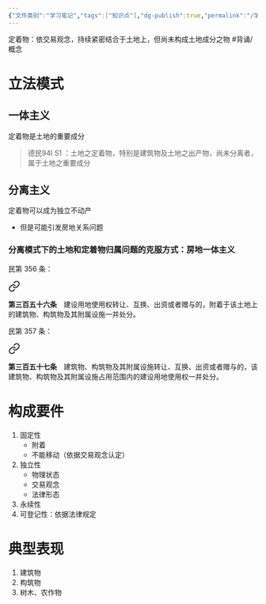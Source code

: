 ```yaml
---
{"文件类别":"学习笔记","tags":["知识点"],"dg-publish":true,"permalink":"/学习笔记studyup/知识点cheese/定着物/","dgPassFrontmatter":true,"created":"2024-10-04T21:29:33.155+08:00","updated":"2024-10-04T21:35:04.256+08:00"}
---
```


定着物：依交易观念，持续紧密结合于土地上，但尚未构成土地成分之物 #背诵/概念 
# 立法模式
## 一体主义
定着物是土地的重要成分
>德民94I S1 ：土地之定着物，特别是建筑物及土地之出产物，尚未分离者，属于土地之重要成分

## 分离主义 
定着物可以成为独立不动产
- 但是可能引发房地关系问题
### 分离模式下的土地和定着物归属问题的克服方式：房地一体主义
民第 356 条：
<div class="transclusion internal-embed is-loaded"><a class="markdown-embed-link" href="////#t356" aria-label="Open link"><svg xmlns="http://www.w3.org/2000/svg" width="24" height="24" viewBox="0 0 24 24" fill="none" stroke="currentColor" stroke-width="2" stroke-linecap="round" stroke-linejoin="round" class="svg-icon lucide-link"><path d="M10 13a5 5 0 0 0 7.54.54l3-3a5 5 0 0 0-7.07-7.07l-1.72 1.71"></path><path d="M14 11a5 5 0 0 0-7.54-.54l-3 3a5 5 0 0 0 7.07 7.07l1.71-1.71"></path></svg></a><div class="markdown-embed">



**第三百五十六条**　建设用地使用权转让、互换、出资或者赠与的，附着于该土地上的建筑物、构筑物及其附属设施一并处分。 

</div></div>

民第 357 条：
<div class="transclusion internal-embed is-loaded"><a class="markdown-embed-link" href="////#t357" aria-label="Open link"><svg xmlns="http://www.w3.org/2000/svg" width="24" height="24" viewBox="0 0 24 24" fill="none" stroke="currentColor" stroke-width="2" stroke-linecap="round" stroke-linejoin="round" class="svg-icon lucide-link"><path d="M10 13a5 5 0 0 0 7.54.54l3-3a5 5 0 0 0-7.07-7.07l-1.72 1.71"></path><path d="M14 11a5 5 0 0 0-7.54-.54l-3 3a5 5 0 0 0 7.07 7.07l1.71-1.71"></path></svg></a><div class="markdown-embed">



**第三百五十七条**　建筑物、构筑物及其附属设施转让、互换、出资或者赠与的，该建筑物、构筑物及其附属设施占用范围内的建设用地使用权一并处分。 

</div></div>

# 构成要件
1. 固定性
	- 附着
	- 不能移动（依据交易观念认定）
2. 独立性
	- 物理状态
	- 交易观念
	- 法律形态
3. 永续性
4. 可登记性：依据法律规定
# 典型表现
1. 建筑物
2. 构筑物
3. 树木、农作物